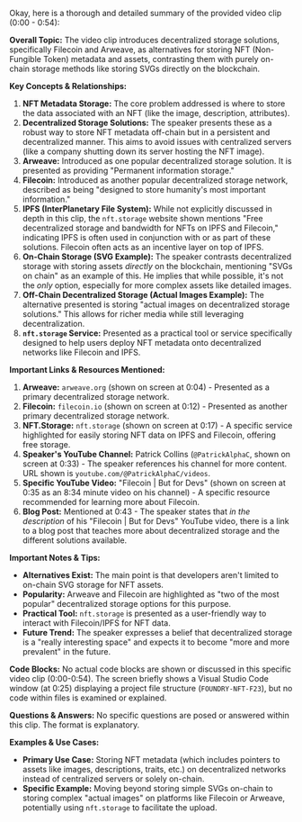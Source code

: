 Okay, here is a thorough and detailed summary of the provided video clip (0:00 - 0:54):

**Overall Topic:**
The video clip introduces decentralized storage solutions, specifically Filecoin and Arweave, as alternatives for storing NFT (Non-Fungible Token) metadata and assets, contrasting them with purely on-chain storage methods like storing SVGs directly on the blockchain.

**Key Concepts & Relationships:**

1.  **NFT Metadata Storage:** The core problem addressed is where to store the data associated with an NFT (like the image, description, attributes).
2.  **Decentralized Storage Solutions:** The speaker presents these as a robust way to store NFT metadata off-chain but in a persistent and decentralized manner. This aims to avoid issues with centralized servers (like a company shutting down its server hosting the NFT image).
3.  **Arweave:** Introduced as one popular decentralized storage solution. It is presented as providing "Permanent information storage."
4.  **Filecoin:** Introduced as another popular decentralized storage network, described as being "designed to store humanity's most important information."
5.  **IPFS (InterPlanetary File System):** While not explicitly discussed in depth in this clip, the `nft.storage` website shown mentions "Free decentralized storage and bandwidth for NFTs on IPFS and Filecoin," indicating IPFS is often used in conjunction with or as part of these solutions. Filecoin often acts as an incentive layer on top of IPFS.
6.  **On-Chain Storage (SVG Example):** The speaker contrasts decentralized storage with storing assets *directly* on the blockchain, mentioning "SVGs on chain" as an example of this. He implies that while possible, it's not the *only* option, especially for more complex assets like detailed images.
7.  **Off-Chain Decentralized Storage (Actual Images Example):** The alternative presented is storing "actual images on decentralized storage solutions." This allows for richer media while still leveraging decentralization.
8.  **`nft.storage` Service:** Presented as a practical tool or service specifically designed to help users deploy NFT metadata onto decentralized networks like Filecoin and IPFS.

**Important Links & Resources Mentioned:**

1.  **Arweave:** `arweave.org` (shown on screen at 0:04) - Presented as a primary decentralized storage network.
2.  **Filecoin:** `filecoin.io` (shown on screen at 0:12) - Presented as another primary decentralized storage network.
3.  **NFT.Storage:** `nft.storage` (shown on screen at 0:17) - A specific service highlighted for easily storing NFT data on IPFS and Filecoin, offering free storage.
4.  **Speaker's YouTube Channel:** Patrick Collins (`@PatrickAlphaC`, shown on screen at 0:33) - The speaker references his channel for more content. URL shown is `youtube.com/@PatrickAlphaC/videos`.
5.  **Specific YouTube Video:** "Filecoin | But for Devs" (shown on screen at 0:35 as an 8:34 minute video on his channel) - A specific resource recommended for learning more about Filecoin.
6.  **Blog Post:** Mentioned at 0:43 - The speaker states that *in the description* of his "Filecoin | But for Devs" YouTube video, there is a link to a blog post that teaches more about decentralized storage and the different solutions available.

**Important Notes & Tips:**

*   **Alternatives Exist:** The main point is that developers aren't limited to on-chain SVG storage for NFT assets.
*   **Popularity:** Arweave and Filecoin are highlighted as "two of the most popular" decentralized storage options for this purpose.
*   **Practical Tool:** `nft.storage` is presented as a user-friendly way to interact with Filecoin/IPFS for NFT data.
*   **Future Trend:** The speaker expresses a belief that decentralized storage is a "really interesting space" and expects it to become "more and more prevalent" in the future.

**Code Blocks:**
No actual code blocks are shown or discussed in this specific video clip (0:00-0:54). The screen briefly shows a Visual Studio Code window (at 0:25) displaying a project file structure (`FOUNDRY-NFT-F23`), but no code within files is examined or explained.

**Questions & Answers:**
No specific questions are posed or answered within this clip. The format is explanatory.

**Examples & Use Cases:**

*   **Primary Use Case:** Storing NFT metadata (which includes pointers to assets like images, descriptions, traits, etc.) on decentralized networks instead of centralized servers or solely on-chain.
*   **Specific Example:** Moving beyond storing simple SVGs on-chain to storing complex "actual images" on platforms like Filecoin or Arweave, potentially using `nft.storage` to facilitate the upload.